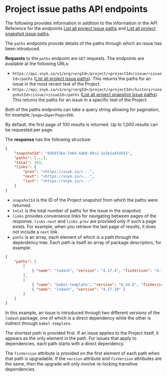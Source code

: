 # Project issue paths API endpoints

The following provides information in addition to the information in the API Reference for the endpoints [List all project issue paths](../reference/projects-v1.md#org-orgid-project-projectid-issue-issueid-paths) and [List all project snapshot issue paths](../reference/snapshots-v1.md#org-orgid-project-projectid-history-snapshotid-issue-issueid-paths).

The `paths` endpoints provide details of the paths through which an issue has been introduced.

**Requests** to the `paths` endpoint are `GET` requests. The endpoints are available at the following URLs:

* `https://api.snyk.io/v1/org/<orgId>/project/<projectId>/issue/<issueId>/paths` ([List all project issue paths](../reference/projects-v1.md#org-orgid-project-projectid-issue-issueid-paths)). This returns the paths for an issue in the most recent test of the Project.
* `https://api.snyk.io/v1/org/<orgId>/project/<projectId>/history/<snapshotId>/issue/<issueId>/paths` ([List all project snapshot issue paths](../reference/snapshots-v1.md#org-orgid-project-projectid-history-snapshotid-issue-issueid-paths)). This returns the paths for an issue in a specific test of the Project.

Both of the paths endpoints can take a query string allowing for pagination, for example,`?page=2&perPage=500`.

By default, the first page of 100 results is returned. Up to 1,000 results can be requested per page.

The **response** has the following structure:

```json
{
    "snapshotId": "6d5813be-7e6d-4ab8-80c2-1e3e2a454553",
    "paths": [...],
    "total": 193,
    "links": {
        "prev": "<https://snyk.io/>...",
        "next": "<https://snyk.io/>...",
        "last": "<https://snyk.io/>..."
    }
}
```

* `snapshotId` is the ID of the Project snapshot from which the paths were returned.
* `total` is the total number of paths for the issue in the snapshot.
* `links` provides convenience links for navigating between pages of the response. `links.next` and `links.prev` are provided only if such a page exists. For example, when you retrieve the last page of results, it does not include a `next` link.
* `paths` is an array, each element of which is a path through the dependency tree. Each path is itself an array of package descriptors, for example:

```json
{
    "paths": [
        [
            { "name": "lodash", "version": "4.17.4", "fixVersion": "4.17.20" }
        ],
        [ 
            { "name": "babel-template", "version": "6.26.0", "fixVersion": "6.26.0" },
            { "name": "lodash", "version": "4.17.10" }
        ]
    ]
}
```

In this example, an issue is introduced through two different versions of the `lodash` package, one of which is a direct dependency while the other is indirect through `babel-template`.

The shortest path is provided first. If an issue applies to the Project itself, it appears as the only element in the path. For issues that apply to dependencies, each path starts with a direct dependency.

The `fixVersion` attribute is provided on the first element of each path when that path is upgradable. If the `version` attribute and `fixVersion` attributes are the same, then the upgrade will only involve re-locking transitive dependencies.
